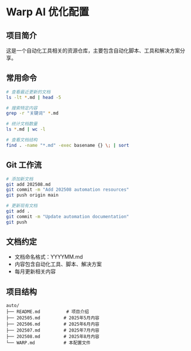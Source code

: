 # Warp AI 优化配置

## 项目简介
这是一个自动化工具相关的资源仓库，主要包含自动化脚本、工具和解决方案分享。

## 常用命令
```bash
# 查看最近更新的文档
ls -lt *.md | head -5

# 搜索特定内容
grep -r "关键词" *.md

# 统计文档数量
ls *.md | wc -l

# 查看文档结构
find . -name "*.md" -exec basename {} \; | sort
```

## Git 工作流
```bash
# 添加新文档
git add 202508.md
git commit -m "Add 202508 automation resources"
git push origin main

# 更新现有文档
git add .
git commit -m "Update automation documentation"
git push
```

## 文档约定
- 文档命名格式：YYYYMM.md
- 内容包含自动化工具、脚本、解决方案
- 每月更新相关内容

## 项目结构
```
auto/
├── README.md          # 项目介绍
├── 202505.md         # 2025年5月内容
├── 202506.md         # 2025年6月内容
├── 202507.md         # 2025年7月内容
├── 202508.md         # 2025年8月内容
└── WARP.md           # 本配置文件
```
